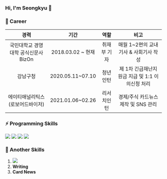 ### Hi, I'm Seongkyu 👋

<!--
**kyuhub/kyuhub** is a ✨ _special_ ✨ repository because its `README.md` (this file) appears on your GitHub profile.

Here are some ideas to get you started:

- 🔭 I’m currently working on ...
- 🌱 I’m currently learning ...
- 👯 I’m looking to collaborate on ...
- 🤔 I’m looking for help with ...
- 💬 Ask me about ...
- 📫 How to reach me: ...
- 😄 Pronouns: ...
- ⚡ Fun fact: ...
-->



### 💬 Career
|경력|기간|역할|비고|
|:---:|:---:|:---:|:---:|
|국민대학교 경영대학 공식신문사 BizOn|2018.03.02 ~ 현재|취재부 기자|매월 1~2편의 교내기사 & 사회기사 작성|
|강남구청|2020.05.11~07.10|청년인턴|제 1차 긴급재난지원금 지급 및 1:1 이의신청 처리|
|에이티애널리틱스(로보어드바이저)|2021.01.06~02.26|리서치인턴|경제/주식 카드뉴스 제작 및 SNS 관리|



### ⚡ Programming Skills
<img src="https://img.shields.io/badge/Python-3776AB?style=flat-square&logo=Python&logoColor=white"> <img src="https://img.shields.io/badge/Jupyter-F37626?style=flat-square&logo=Jupyter&logoColor=white"/> <img src="https://img.shields.io/badge/RStudio-75AADB?style=flat-square&logo=RStudio&logoColor=white"/> <img src="https://img.shields.io/badge/Qgis-589632?style=flat-square&logo=Qgis&logoColor=white"/> 

### 🌱 Another Skills
1. <img src="https://img.shields.io/badge/Instagram-E4405F?style=flat-square&logo=Instagram&logoColor=white"/>
2. **Writing**
3. **Card News**
